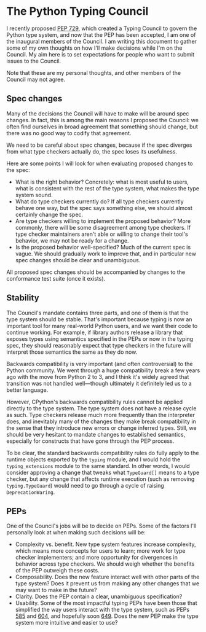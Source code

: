 # The Python Typing Council

I recently proposed [PEP 729](https://peps.python.org/pep-0729/), which
created a Typing Council to govern the Python type system, and now that
the PEP has been accepted, I am one of the inaugural members of the
Council. I am writing this document to gather some of my own thoughts
on how I'll make decisions while I'm on the Council. My aim here is to set
expectations for people who want to submit issues to the Council.

Note that these are my personal thoughts, and other members of the Council
may not agree.

## Spec changes

Many of the decisions the Council will have to make will be around
spec changes. In fact, this is among the main reasons I proposed the
Council: we often find ourselves in broad agreement that something should
change, but there was no good way to codify that agreement.

We need to be careful about spec changes, because if the spec diverges from
what type checkers actually do, the spec loses its usefulness.

Here are some points I will look for when evaluating proposed changes
to the spec:

* What is the right behavior? Concretely: what is most useful to users,
  what is consistent with the rest of the type system, what makes the
  type system sound.
* What do type checkers currently do? If all type checkers currently behave
  one way, but the spec says something else, we should almost certainly
  change the spec.
* Are type checkers willing to implement the proposed behavior? More commonly,
  there will be some disagreement among type checkers. If type checker
  maintainers aren't able or willing to change their tool's behavior,
  we may not be ready for a change.
* Is the proposed behavior well-specified? Much of the current spec is vague.
  We should gradually work to improve that, and in particular new spec
  changes should be clear and unambiguous.

All proposed spec changes should be accompanied by changes to the
conformance test suite (once it exists).

## Stability

The Council's mandate contains three parts, and one of them is that the
type system should be stable. That's important because typing is now
an important tool for many real-world Python users, and we want their
code to continue working. For example, if library authors release a
library that exposes types using semantics specified in the PEPs or
now in the typing spec, they should reasonably expect that type checkers
in the future will interpret those semantics the same as they do now.

Backwards compatibility is very important (and often controversial)
to the Python community. We went through a huge compatibility break
a few years ago with the move from Python 2 to 3, and I think it's widely
agreed that transition was not handled well—though ultimately it
definitely led us to a better language.

However, CPython's backwards compatibility rules cannot be applied
directly to the type system. The type system does not have a release
cycle as such. Type checkers release much more frequently than
the interpreter does, and inevitably many of the changes they make
break compatibility in the sense that they introduce new errors or
change inferred types. Still, we should be very hesitant to mandate
changes to established semantics, especially for constructs that
have gone through the PEP process.

To be clear, the standard backwards compatibility rules do fully apply
to the runtime objects exported by the `typing` module, and I would
hold the `typing_extensions` module to the same standard. In other words,
I would consider approving a change that tweaks what `TypeGuard[]` means
to a type checker, but any change that affects runtime execution (such as
removing `typing.TypeGuard`) would need to go through a cycle of raising
`DeprecationWaring`.

## PEPs

One of the Council's jobs will be to decide on PEPs. Some of the factors
I'll personally look at when making such decisions will be:

* Complexity vs. benefit. New type system features increase complexity,
  which means more concepts for users to learn; more work for type checker
  implementers; and more opportunity for divergences in behavior across type
  checkers. We should weigh whether the benefits of the PEP outweigh these
  costs.
* Composability. Does the new feature interact well with other parts of the
  type system? Does it prevent us from making any other changes that we may
  want to make in the future?
* Clarity. Does the PEP contain a clear, unambiguous specification?
* Usability. Some of the most impactful typing PEPs have been those that
  simplified the way users interact with the type system, such as PEPs
  [585](https://peps.python.org/pep-0585/) and [604](https://peps.python.org/pep-0604/),
  and hopefully soon [649](https://peps.python.org/pep-0649/). Does the
  new PEP make the type system more intuitive and easier to use?
